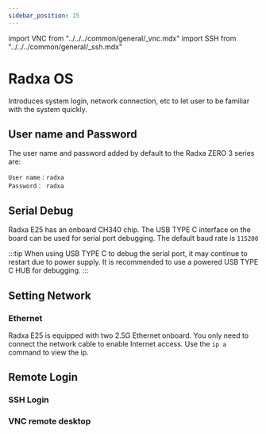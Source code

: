 ```yaml
---
sidebar_position: 15
---
```


import VNC from "../../../common/general/\_vnc.mdx"
import SSH from "../../../common/general/\_ssh.mdx"

# Radxa OS

Introduces system login, network connection, etc to let user to be familiar with the system quickly.

## User name and Password

The user name and password added by default to the Radxa ZERO 3 series are:

```
User name：radxa
Password： radxa
```

## Serial Debug

Radxa E25 has an onboard CH340 chip. The USB TYPE C interface on the board can be used for serial port debugging. The default baud rate is `115200`

:::tip
When using USB TYPE C to debug the serial port, it may continue to restart due to power supply. It is recommended to use a powered USB TYPE C HUB for debugging.
:::

## Setting Network

### Ethernet

Radxa E25 is equipped with two 2.5G Ethernet onboard. You only need to connect the network cable to enable Internet access. Use the `ip a` command to view the ip.

## Remote Login

### SSH Login

<SSH />

### VNC remote desktop

<VNC />
